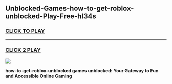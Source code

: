 
## Unblocked-Games-how-to-get-roblox-unblocked-Play-Free-hl34s
<h3>
<a href="https://premium76.site?title=how-to-get-roblox-unblocked&ref=10A">CLICK TO PLAY</a></h3>
<hr>

<h3>
<a href="https://premium76.site?title=how-to-get-roblox-unblocked&ref=10A">CLICK 2 PLAY</a>
  
</h3>

<a href="https://premium76.site?title=how-to-get-roblox-unblocked&ref=10A"><img src="https://clearcache.store/games.png"></a>


**how-to-get-roblox-unblocked games unblocked: Your Gateway to Fun and Accessible Online Gaming**

